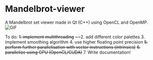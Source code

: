 # Mandelbrot-viewer
A Mandelbrot set viewer made in Qt (C++) using OpenCL and OpenMP.
![GIF](https://i.imgur.com/WdoLHQV.gif)  

To do:
~~1. implement multithreading~~
~~2. add different color palettes 
3. implement smoothing algorithm
4. use higher floating point precision
~~5. perform further parallelisation with vector instructions (intrinsics)~~
~~6. parallelize using GPU (OpenCL/CUDA)~~
7. Write documentation!
